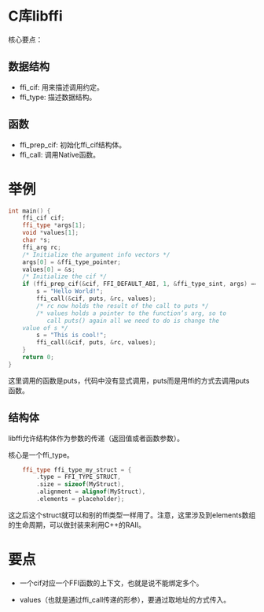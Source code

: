 # C库libffi
核心要点：

## 数据结构
- ffi_cif: 用来描述调用约定。
- ffi_type: 描述数据结构。

## 函数
- ffi\_prep\_cif: 初始化ffi_cif结构体。
- ffi\_call: 调用Native函数。

# 举例

```c++
int main() {
    ffi_cif cif;
    ffi_type *args[1];
    void *values[1];
    char *s;
    ffi_arg rc;
    /* Initialize the argument info vectors */
    args[0] = &ffi_type_pointer;
    values[0] = &s;
    /* Initialize the cif */
    if (ffi_prep_cif(&cif, FFI_DEFAULT_ABI, 1, &ffi_type_sint, args) == FFI_OK) {
        s = "Hello World!";
        ffi_call(&cif, puts, &rc, values);
        /* rc now holds the result of the call to puts */
        /* values holds a pointer to the function’s arg, so to
           call puts() again all we need to do is change the
    value of s */
        s = "This is cool!";
        ffi_call(&cif, puts, &rc, values);
    }
    return 0;
}
```

这里调用的函数是puts，代码中没有显式调用，puts而是用ffi的方式去调用puts函数。

## 结构体

libffi允许结构体作为参数的传递（返回值或者函数参数）。

核心是一个ffi_type。

```c++
    ffi_type ffi_type_my_struct = {
        .type = FFI_TYPE_STRUCT,
        .size = sizeof(MyStruct),
        .alignment = alignof(MyStruct),
        .elements = placeholder};
```
这之后这个struct就可以和别的ffi类型一样用了。注意，这里涉及到elements数组的生命周期，可以做封装来利用C++的RAII。


# 要点

- 一个cif对应一个FFI函数的上下文，也就是说不能绑定多个。

- values（也就是通过ffi\_call传递的形参），要通过取地址的方式传入。
